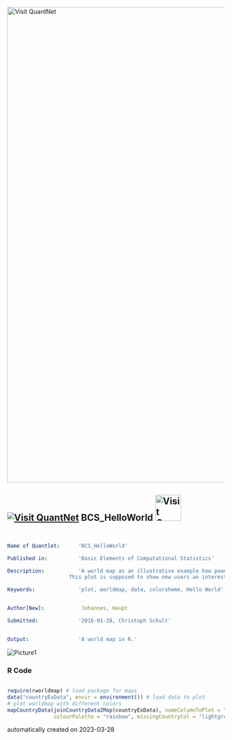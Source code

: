 [<img src="https://github.com/QuantLet/Styleguide-and-FAQ/blob/master/pictures/banner.png" width="1100" alt="Visit QuantNet">](http://quantlet.de/)

## [<img src="https://github.com/QuantLet/Styleguide-and-FAQ/blob/master/pictures/qloqo.png" alt="Visit QuantNet">](http://quantlet.de/) **BCS_HelloWorld** [<img src="https://github.com/QuantLet/Styleguide-and-FAQ/blob/master/pictures/QN2.png" width="60" alt="Visit QuantNet 2.0">](http://quantlet.de/)

```yaml


Name of Quantlet:      'BCS_HelloWorld'

Published in:          'Basic Elements of Computational Statistics'

Description:           'A world map as an illustrative example how powerful R is. 
	                This plot is supposed to show new users an interesting application of R.'

Keywords:              'plot, worldmap, data, colorsheme, Hello World'


Author[New]:            Johannes, Haupt

Submitted:             '2016-01-28, Christoph Schult'


Output:                'A world map in R.'

```

![Picture1](BCS_HelloWorld.png)

### R Code
```r

require(rworldmap) # load package for maps
data("countryExData", envir = environment()) # load data to plot 
# plot worldmap with different colors
mapCountryData(joinCountryData2Map(countryExData), nameColumnToPlot = "EPI_regions", catMethod = "categorical", mapTitle = "Hello World!!!", 
               colourPalette = "rainbow", missingCountryCol = "lightgrey", addLegend = FALSE)
```

automatically created on 2023-03-28